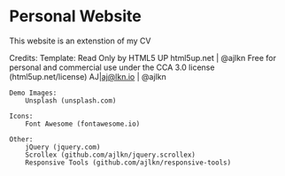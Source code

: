 # Personal Website
This website is an extenstion of my CV


Credits:
	Template:
		Read Only by HTML5 UP
		html5up.net | @ajlkn
		Free for personal and commercial use under the CCA 3.0 license (html5up.net/license)
		AJ|aj@lkn.io | @ajlkn

	Demo Images:
		Unsplash (unsplash.com)

	Icons:
		Font Awesome (fontawesome.io)

	Other:
		jQuery (jquery.com)
		Scrollex (github.com/ajlkn/jquery.scrollex)
		Responsive Tools (github.com/ajlkn/responsive-tools)
